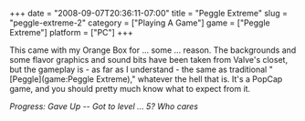 +++
date = "2008-09-07T20:36:11-07:00"
title = "Peggle Extreme"
slug = "peggle-extreme-2"
category = ["Playing A Game"]
game = ["Peggle Extreme"]
platform = ["PC"]
+++

This came with my Orange Box for ... some ... reason.  The backgrounds and some flavor graphics and sound bits have been taken from Valve's closet, but the gameplay is - as far as I understand - the same as traditional "[Peggle](game:Peggle Extreme)," whatever the hell that is.  It's a PopCap game, and you should pretty much know what to expect from it.

<i>Progress: Gave Up -- Got to level ... 5?  Who cares</i>